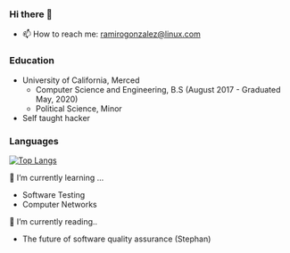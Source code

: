 ### Hi there 👋

<!--
**r4mz3r0/r4mz3r0** is a ✨ _special_ ✨ repository because its `README.md` (this file) appears on your GitHub profile.

Here are some ideas to get you started:

- 🔭 I’m currently working on ...
- 🌱 I’m currently learning ...
- 👯 I’m looking to collaborate on ...
- 🤔 I’m looking for help with ...
- 💬 Ask me about ...
- 😄 Pronouns: ...
- ⚡ Fun fact: ...
-->
- 📫 How to reach me: ramirogonzalez@linux.com
### Education 
- University of California, Merced 
  - Computer Science and Engineering, B.S (August 2017 - Graduated May, 2020)
  - Political Science, Minor
- Self taught hacker
### Languages
[![Top Langs](https://github-readme-stats.vercel.app/api/top-langs/?username=r4mz3r0&layout=compact&langs_count=10)](https://github.com/r4mz3r0) 

🌱 I’m currently learning ...
- Software Testing 
- Computer Networks

🔭 I’m currently reading..
- The future of software quality assurance (Stephan)
